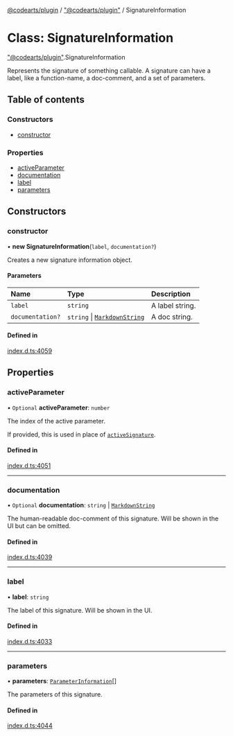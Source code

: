 [@codearts/plugin](../README.md) / ["@codearts/plugin"](../modules/_codearts_plugin_.md) / SignatureInformation

# Class: SignatureInformation

["@codearts/plugin"](../modules/_codearts_plugin_.md).SignatureInformation

Represents the signature of something callable. A signature
can have a label, like a function-name, a doc-comment, and
a set of parameters.

## Table of contents

### Constructors

- [constructor](codearts_plugin_.SignatureInformation.md#constructor)

### Properties

- [activeParameter](codearts_plugin_.SignatureInformation.md#activeparameter)
- [documentation](codearts_plugin_.SignatureInformation.md#documentation)
- [label](codearts_plugin_.SignatureInformation.md#label)
- [parameters](codearts_plugin_.SignatureInformation.md#parameters)

## Constructors

### constructor

• **new SignatureInformation**(`label`, `documentation?`)

Creates a new signature information object.

#### Parameters

| Name | Type | Description |
| :------ | :------ | :------ |
| `label` | `string` | A label string. |
| `documentation?` | `string` \| [`MarkdownString`](codearts_plugin_.MarkdownString.md) | A doc string. |

#### Defined in

[index.d.ts:4059](https://github.com/huaweicloud/cloudide-plugin-api/blob/4d28848/index.d.ts#L4059)

## Properties

### activeParameter

• `Optional` **activeParameter**: `number`

The index of the active parameter.

If provided, this is used in place of [`activeSignature`](codearts_plugin_.SignatureHelp.md#activesignature).

#### Defined in

[index.d.ts:4051](https://github.com/huaweicloud/cloudide-plugin-api/blob/4d28848/index.d.ts#L4051)

___

### documentation

• `Optional` **documentation**: `string` \| [`MarkdownString`](codearts_plugin_.MarkdownString.md)

The human-readable doc-comment of this signature. Will be shown
in the UI but can be omitted.

#### Defined in

[index.d.ts:4039](https://github.com/huaweicloud/cloudide-plugin-api/blob/4d28848/index.d.ts#L4039)

___

### label

• **label**: `string`

The label of this signature. Will be shown in
the UI.

#### Defined in

[index.d.ts:4033](https://github.com/huaweicloud/cloudide-plugin-api/blob/4d28848/index.d.ts#L4033)

___

### parameters

• **parameters**: [`ParameterInformation`](codearts_plugin_.ParameterInformation.md)[]

The parameters of this signature.

#### Defined in

[index.d.ts:4044](https://github.com/huaweicloud/cloudide-plugin-api/blob/4d28848/index.d.ts#L4044)
